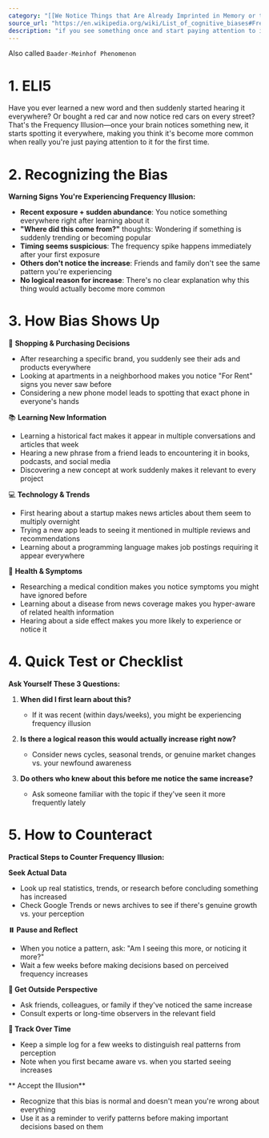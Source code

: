 ```yaml
---
category: "[[We Notice Things that Are Already Imprinted in Memory or that Are Repeated Often]]"
source_url: "https://en.wikipedia.org/wiki/List_of_cognitive_biases#Frequency_illusion"
description: "if you see something once and start paying attention to it you will see it more often if you buy a car you will see the same car more often."
---
```


Also called `Baader-Meinhof Phenomenon`

# 1. ELI5

Have you ever learned a new word and then suddenly started hearing it everywhere? Or bought a red car and now notice red cars on every street? That's the Frequency Illusion—once your brain notices something new, it starts spotting it everywhere, making you think it's become more common when really you're just paying attention to it for the first time.

# 2. Recognizing the Bias

**Warning Signs You're Experiencing Frequency Illusion:**

- **Recent exposure + sudden abundance**: You notice something everywhere right after learning about it
- **"Where did this come from?"** thoughts: Wondering if something is suddenly trending or becoming popular
- **Timing seems suspicious**: The frequency spike happens immediately after your first exposure
- **Others don't notice the increase**: Friends and family don't see the same pattern you're experiencing
- **No logical reason for increase**: There's no clear explanation why this thing would actually become more common

# 3. How Bias Shows Up

🛒 **Shopping & Purchasing Decisions**

- After researching a specific brand, you suddenly see their ads and products everywhere
- Looking at apartments in a neighborhood makes you notice "For Rent" signs you never saw before
- Considering a new phone model leads to spotting that exact phone in everyone's hands

📚 **Learning New Information**

- Learning a historical fact makes it appear in multiple conversations and articles that week
- Hearing a new phrase from a friend leads to encountering it in books, podcasts, and social media
- Discovering a new concept at work suddenly makes it relevant to every project

💻 **Technology & Trends**

- First hearing about a startup makes news articles about them seem to multiply overnight
- Trying a new app leads to seeing it mentioned in multiple reviews and recommendations
- Learning about a programming language makes job postings requiring it appear everywhere

🏥 **Health & Symptoms**

- Researching a medical condition makes you notice symptoms you might have ignored before
- Learning about a disease from news coverage makes you hyper-aware of related health information
- Hearing about a side effect makes you more likely to experience or notice it

# 4. Quick Test or Checklist

**Ask Yourself These 3 Questions:**

1. **When did I first learn about this?**
   - If it was recent (within days/weeks), you might be experiencing frequency illusion

2. **Is there a logical reason this would actually increase right now?**
   - Consider news cycles, seasonal trends, or genuine market changes vs. your newfound awareness

3. **Do others who knew about this before me notice the same increase?**
   - Ask someone familiar with the topic if they've seen it more frequently lately

# 5. How to Counteract

**Practical Steps to Counter Frequency Illusion:**

**Seek Actual Data**
- Look up real statistics, trends, or research before concluding something has increased
- Check Google Trends or news archives to see if there's genuine growth vs. your perception

**⏸️ Pause and Reflect**
- When you notice a pattern, ask: "Am I seeing this more, or noticing it more?"
- Wait a few weeks before making decisions based on perceived frequency increases

**👥 Get Outside Perspective**
- Ask friends, colleagues, or family if they've noticed the same increase
- Consult experts or long-time observers in the relevant field

**📝 Track Over Time**
- Keep a simple log for a few weeks to distinguish real patterns from perception
- Note when you first became aware vs. when you started seeing increases

** Accept the Illusion**
- Recognize that this bias is normal and doesn't mean you're wrong about everything
- Use it as a reminder to verify patterns before making important decisions based on them

